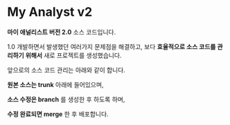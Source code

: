 # My Analyst v2 #

**마이 애널리스트 버전 2.0** 소스 코드입니다.

1.0 개발하면서 발생했던 여러가지 문제점을 해결하고,
보다 **효율적으로 소스 코드를 관리하기 위해서** 새로 프로젝트를 생성했습니다.


앞으로의 소스 코드 관리는 아래와 같이 합니다.

**원본 소스는 trunk** 아래에 들어있으며,

**소스 수정은 branch** 를 생성한 후 하도록 하며,

**수정 완료되면 merge** 한 후 배포합니다.